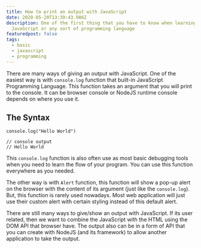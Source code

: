 ```yaml
---
title: How to print an output with JavaScript
date: 2020-05-20T13:39:43.986Z
description: One of the first thing that you have to know when learning
  JavaScript or any sort of programming language
featuredpost: false
tags:
  - basic
  - javascript
  - programming
---
```

There are many ways of giving an output with JavaScript. One of the easiest way is with `console.log` function that built-in JavaScript Programming Language. This function takes an argument that you will print to the console. It can be browser console or NodeJS runtime console depends on where you use it.

## The Syntax

```
console.log("Hello World")

// console output
// Hello World
```

This `console.log` function is also often use as most basic debugging tools when you need to learn the flow of your program. You can use this function everywhere as you needed.

The other way is with `Alert` function, this function will show a pop-up alert on the browser with the content of its argument (just like the `console.log`). But, this function is rarely used nowadays. Most web application will just use their custom alert with certain styling instead of this default alert.

There are still many ways to give/show an output with JavaScript. If its user related, then we want to combine the JavaScript with the HTML using the DOM API that browser have. The output also can be in a form of API that you can create with NodeJS (and its framework) to allow another application to take the output.
